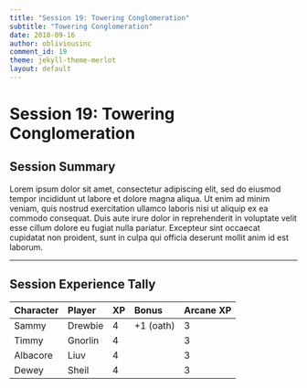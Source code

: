 ```yaml
---
title: "Session 19: Towering Conglomeration"
subtitle: "Towering Conglomeration"
date: 2018-09-16
author: obliviousinc
comment_id: 19
theme: jekyll-theme-merlot
layout: default
---
```


# Session 19: Towering Conglomeration

## Session Summary

Lorem ipsum dolor sit amet, consectetur adipiscing elit, sed do eiusmod tempor incididunt ut labore et dolore magna aliqua. Ut enim ad minim veniam, quis nostrud exercitation ullamco laboris nisi ut aliquip ex ea commodo consequat. Duis aute irure dolor in reprehenderit in voluptate velit esse cillum dolore eu fugiat nulla pariatur. Excepteur sint occaecat cupidatat non proident, sunt in culpa qui officia deserunt mollit anim id est laborum.

* * *

## Session Experience Tally

| Character | Player  | XP  | Bonus      | Arcane XP |
|:--------- |:------- |:--- |:---------- |:--------- |
| Sammy     | Drewbie | 4   | +1 (oath)  | 3         |
| Timmy     | Gnorlin | 4   |            | 3         |
| Albacore  | Liuv    | 4   |            | 3         |
| Dewey     | Sheil   | 4   |            | 3         |